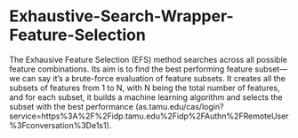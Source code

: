 # Exhaustive-Search-Wrapper-Feature-Selection
The Exhausive Feature Selection (EFS) method searches across all possible feature combinations. Its aim is to find the best performing feature subset—we can say it’s a brute-force evaluation of feature subsets. It creates all the subsets of features from 1 to N, with N being the total number of features, and for each subset, it builds a machine learning algorithm and selects the subset with the best performance (as.tamu.edu/cas/login?service=https%3A%2F%2Fidp.tamu.edu%2Fidp%2FAuthn%2FRemoteUser%3Fconversation%3De1s1).
